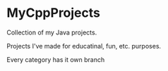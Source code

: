 # MyCppProjects

Collection of my Java projects.

Projects I've made for educatinal, fun, etc. purposes.

Every category has it own branch